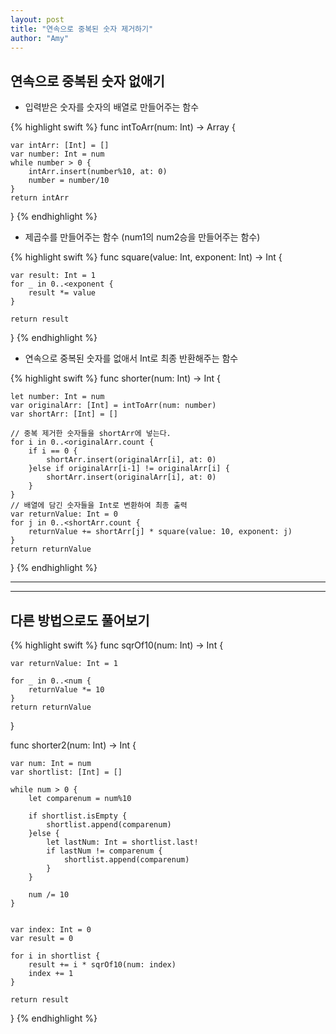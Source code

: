 ```yaml
---
layout: post
title: "연속으로 중복된 숫자 제거하기"
author: "Amy"
---
```


## 연속으로 중복된 숫자 없애기
- 입력받은 숫자를 숫자의 배열로 만들어주는 함수

{% highlight swift %}
func intToArr(num: Int) -> Array<Int> {
    
    var intArr: [Int] = []
    var number: Int = num
    while number > 0 {
        intArr.insert(number%10, at: 0)
        number = number/10
    }
    return intArr
}
{% endhighlight %}


- 제곱수를 만들어주는 함수 (num1의 num2승을 만들어주는 함수)

{% highlight swift %}
func square(value: Int, exponent: Int) -> Int {
    
    var result: Int = 1
    for _ in 0..<exponent {
        result *= value
    }
    
    return result
}
{% endhighlight %}

- 연속으로 중복된 숫자를 없애서 Int로 최종 반환해주는 함수

{% highlight swift %}
func shorter(num: Int) -> Int {
    
    let number: Int = num
    var originalArr: [Int] = intToArr(num: number)
    var shortArr: [Int] = []
    
    // 중복 제거한 숫자들을 shortArr에 넣는다.
    for i in 0..<originalArr.count {
        if i == 0 {
            shortArr.insert(originalArr[i], at: 0)
        }else if originalArr[i-1] != originalArr[i] {
            shortArr.insert(originalArr[i], at: 0)
        }
    }
    // 배열에 담긴 숫자들을 Int로 변환하여 최종 출력
    var returnValue: Int = 0
    for j in 0..<shortArr.count {
        returnValue += shortArr[j] * square(value: 10, exponent: j)
    }
    return returnValue
}
{% endhighlight %}

<hr>
<hr>

## 다른 방법으로도 풀어보기

{% highlight swift %}
func sqrOf10(num: Int) -> Int {
    
    var returnValue: Int = 1
    
    for _ in 0..<num {
        returnValue *= 10
    }
    return returnValue
}

func shorter2(num: Int) -> Int {
    
    var num: Int = num
    var shortlist: [Int] = []

    while num > 0 {
        let comparenum = num%10
        
        if shortlist.isEmpty {
            shortlist.append(comparenum)
        }else {
            let lastNum: Int = shortlist.last!
            if lastNum != comparenum {
                shortlist.append(comparenum)
            }
        }
        
        num /= 10
    }
    
    
    var index: Int = 0
    var result = 0
    
    for i in shortlist {
        result += i * sqrOf10(num: index)
        index += 1
    }
    
    return result
}
{% endhighlight %}

